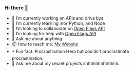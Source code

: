 ### Hi there 👋

- 🔭 I’m currently working on APIs and drive bys
- 🌱 I’m currently learning mor Python, and Node
- 👯 I’m looking to collaborate on [Open Flags API](https://github.com/shyaboi/openflagsapi) 
- 🤔 I’m looking for help with [Open Flags API](https://github.com/shyaboi/openflagsapi) 
- 💬 Ask me about anything
- 📫 How to reach me: [My Website](https://ianss.dev/contact)
- ⚡ Fun fact: Procrastination Hero but couldn't procrastinate procrastination.
- 🔐 Ask me about my secret projects shhhhhhhhhhhhh.
